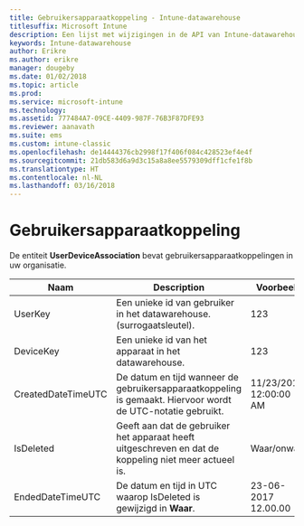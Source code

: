 ```yaml
---
title: Gebruikersapparaatkoppeling - Intune-datawarehouse
titlesuffix: Microsoft Intune
description: Een lijst met wijzigingen in de API van Intune-datawarehouse.
keywords: Intune-datawarehouse
author: Erikre
ms.author: erikre
manager: dougeby
ms.date: 01/02/2018
ms.topic: article
ms.prod: 
ms.service: microsoft-intune
ms.technology: 
ms.assetid: 777484A7-09CE-4409-987F-76B3F87DFE93
ms.reviewer: aanavath
ms.suite: ems
ms.custom: intune-classic
ms.openlocfilehash: de14444376cb2998f17f406f084c428523ef4e4f
ms.sourcegitcommit: 21db583d6a9d3c15a8a8ee5579309dff1cfe1f8b
ms.translationtype: HT
ms.contentlocale: nl-NL
ms.lasthandoff: 03/16/2018
---
```

# <a name="user-device-association"></a>Gebruikersapparaatkoppeling

De entiteit **UserDeviceAssociation** bevat gebruikersapparaatkoppelingen in uw organisatie.

| Naam               | Description                                                                                      | Voorbeeld                |
|--------------------|--------------------------------------------------------------------------------------------------|------------------------|
| UserKey            | Een unieke id van gebruiker in het datawarehouse. (surrogaatsleutel).                              | 123                    |
| DeviceKey          | Een unieke id van het apparaat in het datawarehouse.                                            | 123                    |
| CreatedDateTimeUTC | De datum en tijd wanneer de gebruikersapparaatkoppeling is gemaakt. Hiervoor wordt de UTC-notatie gebruikt.                                | 11/23/2016 12:00:00 AM |
| IsDeleted          | Geeft aan dat de gebruiker het apparaat heeft uitgeschreven en dat de koppeling niet meer actueel is. | Waar/onwaar             |
| EndedDateTimeUTC   | De datum en tijd in UTC waarop IsDeleted is gewijzigd in **Waar**.                                              | 23-06-2017 12.00.00 |
